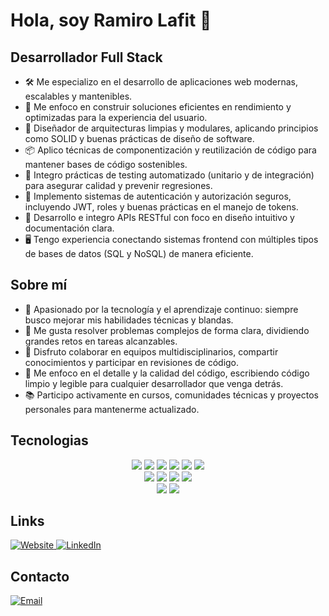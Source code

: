 <h1>Hola, soy Ramiro Lafit 👋</h1>

<h2>Desarrollador Full Stack</h2>

<ul>
  <li>🛠️ Me especializo en el desarrollo de aplicaciones web modernas, escalables y mantenibles.</li>
  <li>🚀 Me enfoco en construir soluciones eficientes en rendimiento y optimizadas para la experiencia del usuario.</li>
  <li>🧱 Diseñador de arquitecturas limpias y modulares, aplicando principios como SOLID y buenas prácticas de diseño de software.</li>
  <li>📦 Aplico técnicas de componentización y reutilización de código para mantener bases de código sostenibles.</li>
  <li>🧪 Integro prácticas de testing automatizado (unitario y de integración) para asegurar calidad y prevenir regresiones.</li>
  <li>🔐 Implemento sistemas de autenticación y autorización seguros, incluyendo JWT, roles y buenas prácticas en el manejo de tokens.</li>
  <li>📡 Desarrollo e integro APIs RESTful con foco en diseño intuitivo y documentación clara.</li>
  <li>🖥️ Tengo experiencia conectando sistemas frontend con múltiples tipos de bases de datos (SQL y NoSQL) de manera eficiente.</li>
</ul>

<h2>Sobre mí</h2>

<ul>
  <li>🧠 Apasionado por la tecnología y el aprendizaje continuo: siempre busco mejorar mis habilidades técnicas y blandas.</li>
  <li>🧩 Me gusta resolver problemas complejos de forma clara, dividiendo grandes retos en tareas alcanzables.</li>
  <li>🤝 Disfruto colaborar en equipos multidisciplinarios, compartir conocimientos y participar en revisiones de código.</li>
  <li>🔎 Me enfoco en el detalle y la calidad del código, escribiendo código limpio y legible para cualquier desarrollador que venga detrás.</li>
  <li>📚 Participo activamente en cursos, comunidades técnicas y proyectos personales para mantenerme actualizado.</li>
</ul>

<h2>Tecnologias</h2>

<p align="center">
  <img src="https://img.shields.io/badge/HTML5-E34F26?style=for-the-badge&logo=html5&logoColor=white" />
  <img src="https://img.shields.io/badge/CSS3-1572B6?style=for-the-badge&logo=css3&logoColor=white" />
  <img src="https://img.shields.io/badge/JavaScript-F7DF1E?style=for-the-badge&logo=javascript&logoColor=black" />
  <img src="https://img.shields.io/badge/TypeScript-3178C6?style=for-the-badge&logo=typescript&logoColor=white" />
  <img src="https://img.shields.io/badge/React-20232A?style=for-the-badge&logo=react&logoColor=61DAFB" />
  <img src="https://img.shields.io/badge/Tailwind_CSS-06B6D4?style=for-the-badge&logo=tailwind-css&logoColor=white" />
  <br />
  <img src="https://img.shields.io/badge/Node.js-339933?style=for-the-badge&logo=nodedotjs&logoColor=white" />
  <img src="https://img.shields.io/badge/Express.js-000000?style=for-the-badge&logo=express&logoColor=white" />
  <img src="https://img.shields.io/badge/Java-ED8B00?style=for-the-badge&logo=openjdk&logoColor=white" />
  <img src="https://img.shields.io/badge/Spring_Boot-6DB33F?style=for-the-badge&logo=springboot&logoColor=white" />
  <br />
  <img src="https://img.shields.io/badge/MongoDB-47A248?style=for-the-badge&logo=mongodb&logoColor=white" />
  <img src="https://img.shields.io/badge/PostgreSQL-4169E1?style=for-the-badge&logo=postgresql&logoColor=white" />
</p>

<h2>Links</h2>

<p>
  <a href="https://portfolio-ramiro-lafit.vercel.app/" target="_blank">
    <img alt="Website" src="https://img.shields.io/badge/%20Portfolio-000000?style=for-the-badge&logo=vercel&logoColor=white" />
  </a>
  
  <a href="https://www.linkedin.com/in/ramiro-lafit-79603a255/" target="_blank">
    <img alt="LinkedIn" src="https://img.shields.io/badge/🔗%20LinkedIn-0A66C2?style=for-the-badge&logo=linkedin&logoColor=white" />
  </a>
</p>

<h2>Contacto</h2>

<p>
  <a href="https://mail.google.com/mail/?view=cm&to=ramirolafit5@gmail.com" target="_blank">
    <img alt="Email" src="https://img.shields.io/badge/-ramirolafit5@gmail.com-D14836?style=for-the-badge&logo=gmail&logoColor=white" />
  </a>
</p>



